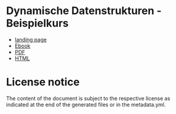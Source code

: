 # Dynamische Datenstrukturen - Beispielkurs

* [landing page](https://smatts.github.io/dynamischedatenstrukturen/)
* [Ebook](https://smatts.github.io/dynamischedatenstrukturen/document.epub)
* [PDF](https://smatts.github.io/dynamischedatenstrukturen/document.pdf)
* [HTML](https://smatts.github.io/dynamischedatenstrukturen/document.html)

# License notice
The content of the document is subject to the respective license as indicated at the end of the generated files or in the metadata.yml.
